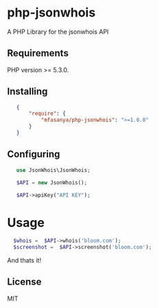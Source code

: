 # php-jsonwhois

A PHP Library for the jsonwhois API

## Requirements

PHP version >= 5.3.0.

## Installing

 ``` json
    {
        "require": {
            "mfasanya/php-jsonwhois": ">=1.0.0"
        }
    }
 ```
## Configuring

 ``` php
    use JsonWhois\JsonWhois;

    $API = new JsonWhois();

    $API->apiKey("API KEY");
 ```
# Usage

  ``` php
    $whois =  $API->whois('bloom.com');
    $screenshot =  $API->screenshot('bloom.com');
   ```

And thats it!

## License

MIT